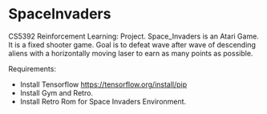 # SpaceInvaders
CS5392 Reinforcement Learning: Project.
Space_Invaders is an Atari Game. It is a fixed shooter game.
Goal is to defeat wave after wave of descending aliens with a horizontally moving laser to earn as many points as possible.

Requirements:
- Install Tensorflow https://tensorflow.org/install/pip
- Install Gym and Retro.
- Install Retro Rom for Space Invaders Environment.
